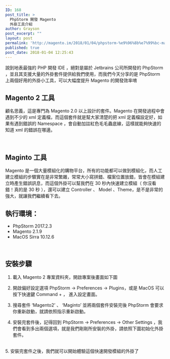 ```yaml
---
ID: 168
post_title: >
  PhpStorm 開發 Magento
  外掛工具介紹
author: Grayson
post_excerpt: ""
layout: post
permalink: 'http://magento.im/2018/01/04/phpstorm-%e9%96%8b%e7%99%bc-magento-%e5%a4%96%e6%8e%9b%e5%b7%a5%e5%85%b7%e4%bb%8b%e7%b4%b9/'
published: true
post_date: 2018-01-04 12:25:43
---
```

說到地表最強的 PHP 開發 IDE ，絕對是屬於 Jetbrains 公司所開發的 PhpStorm ，並且其支援大量的外掛套件提供給我們使用，而我們今天分享的是 PhpStorm 上兩個好用的外掛小工具，可以大幅度提升 Magento 的開發效率唷

<h2>Magento 2  工具</h2>

顧名思義，這是專門為 Magento 2.0 以上設計的套件。Magento 在開發過程中會遇到不少的 xml 定義檔，而這個套件就是幫大家清楚的把 xml 定義檔設定好，如果有遇到錯誤的 Namespace ，會自動加註紅色毛毛蟲底線，這樣就能夠快速的知道 xml 的錯誤在哪邊。

<br>

<h2>Maginto  工具</h2>

Magento 是一個大量模組化的購物平台，所有的功能都可以做到模組化，而人工建立模組的步驟實在是非常繁雜，常常大小寫拼錯、檔案位置放錯，皆會在模組建立時產生錯誤訊息，而這個外掛可以幫我們在 30 秒內快速建立模組（ 你沒看錯！真的是 30 秒 ），還可以建立 Controller 、 Model 、Theme，是不是非常的強大，就讓我們繼續看下去。
<br>

<h2>執行環境：</h2>

<ul>
<li>PhpStorm 2017.2.3</li>
<li>Magento 2.1.9</li>
<li>MacOS Sirra 10.12.6</li>
</ul>

<br>

<h2>安裝步驟</h2>

<ol>
<li>載入 Magento 2 專案資料夾，開啟專案後畫面如下圖
<img src="http://magento.im/wp-content/uploads/2018/01/%E8%9E%A2%E5%B9%95%E5%BF%AB%E7%85%A7-2018-01-04-20.22.01.png" alt="" />
<br></p></li>
<li><p>開啟偏好設定選項 PhpStorm -> Preferences -> Plugins，或是 MacOS 可以按下快速鍵 Command + ， 進入設定畫面。
<img src="http://magento.im/wp-content/uploads/2018/01/%E8%9E%A2%E5%B9%95%E5%BF%AB%E7%85%A7-2018-01-04-20.23.41.png" alt="" />
<br></p></li>
<li><p>搜尋套件 ‘Magento2’ 、 ‘Maginto’  並將兩個套件安裝完後 PhpStorm 會要求你重新啟動，就請依照指示重新啟動。
<img src="http://magento.im/wp-content/uploads/2018/01/%E8%9E%A2%E5%B9%95%E5%BF%AB%E7%85%A7-2018-01-04-20.23.50.png" alt="" />
<br></p></li>
<li><p>安裝完套件後，記得回到  PhpStorm -> Preferences -> Other Settings ，我們會看到多出兩個選項，就是我們剛剛所安裝的外掛，請依照下圖初始化外掛套件。
<img src="http://magento.im/wp-content/uploads/2018/01/%E8%9E%A2%E5%B9%95%E5%BF%AB%E7%85%A7-2018-01-04-20.24.02.png" alt="" />
<img src="http://magento.im/wp-content/uploads/2018/01/%E8%9E%A2%E5%B9%95%E5%BF%AB%E7%85%A7-2018-01-04-20.23.57.png" alt="" /></p></li>
</ol>

<p><br>
5. 安裝完套件之後，我們就可以開始體驗這個快速開發模組的外掛了